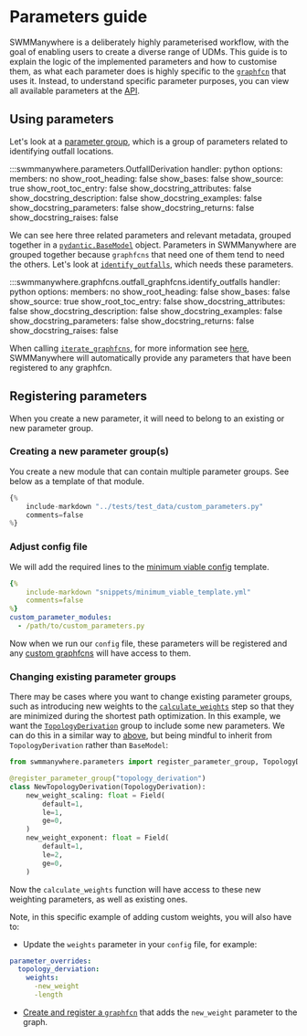 # Parameters guide

SWMManywhere is a deliberately highly parameterised workflow, with the goal of enabling users to create a diverse range of UDMs. This guide is to explain the logic of the implemented parameters and how to customise them, as what each parameter does is highly specific to the [`graphfcn`](graphfcns_guide.md) that uses it. Instead, to understand specific parameter purposes, you can view all available parameters at the [API](reference-parameters.md).

## Using parameters

Let's look at a [parameter group](reference-parameters.md#swmmanywhere.parameters.OutfallDerivation), which is a group of parameters related to identifying outfall locations.

:::swmmanywhere.parameters.OutfallDerivation
    handler: python
    options:
      members: no
      show_root_heading: false
      show_bases: false
      show_source: true
      show_root_toc_entry: false
      show_docstring_attributes: false
      show_docstring_description: false
      show_docstring_examples: false
      show_docstring_parameters: false
      show_docstring_returns: false
      show_docstring_raises: false

We can see here three related parameters and relevant metadata, grouped together in a [`pydantic.BaseModel`](https://docs.pydantic.dev/latest/api/base_model/) object. Parameters in SWMManywhere are grouped together because `graphfcns` that need one of them tend to need the others. Let's look at [`identify_outfalls`](reference-graph-utilities.md#swmmanywhere.graphfcns.outfall_graphfcns.identify_outfalls), which needs these parameters.

:::swmmanywhere.graphfcns.outfall_graphfcns.identify_outfalls
    handler: python
    options:
      members: no
      show_root_heading: false
      show_bases: false
      show_source: true
      show_root_toc_entry: false
      show_docstring_attributes: false
      show_docstring_description: false
      show_docstring_examples: false
      show_docstring_parameters: false
      show_docstring_returns: false
      show_docstring_raises: false

When calling [`iterate_graphfcns`](reference-graph-utilities.md#swmmanywhere.graph_utilities.iterate_graphfcns), for more information see [here](graphfcns_guide.md#lists-of-graph-functions), SWMManywhere will automatically provide any parameters that have been registered to any graphfcn.

## Registering parameters

When you create a new parameter, it will need to belong to an existing or new parameter group.

### Creating a new parameter group(s)

You create a new module that can contain multiple parameter groups. See below as a template of that module.

```python
{%
    include-markdown "../tests/test_data/custom_parameters.py"
    comments=false
%}
```

### Adjust config file

We will add the required lines to the
[minimum viable config](config_guide.md#minimum-viable-configuration) template.

```yml
{%
    include-markdown "snippets/minimum_viable_template.yml"
    comments=false
%}
custom_parameter_modules: 
  - /path/to/custom_parameters.py
```

Now when we run our `config` file, these parameters will be registered and any [custom graphfcns](graphfcns_guide.md#add-a-new-graph-function) will have access to them.

### Changing existing parameter groups

There may be cases where you want to change existing parameter groups, such as introducing new weights to the [`calculate_weights`](reference-graph-utilities.md#swmmanywhere.graphfcns.topology_graphfcns.calculate_weights) step so that they are minimized during the shortest path optimization. In this example, we want the [`TopologyDerivation`](reference-parameters.md#swmmanywhere.parameters.TopologyDerviation) group to include some new parameters. We can do this in a similar way to [above](#creating-a-new-parameter-groups), but being mindful to inherit from `TopologyDerivation` rather than `BaseModel`:

```python
from swmmanywhere.parameters import register_parameter_group, TopologyDerivation, Field

@register_parameter_group("topology_derivation")
class NewTopologyDerivation(TopologyDerivation):
    new_weight_scaling: float = Field(
        default=1,
        le=1,
        ge=0,
    )
    new_weight_exponent: float = Field(
        default=1,
        le=2,
        ge=0,
    )
```

Now the `calculate_weights` function will have access to these new weighting parameters, as well as existing ones.

Note, in this specific example of adding custom weights, you will also have to:

- Update the `weights` parameter in your `config` file, for example:

```yaml
parameter_overrides:
  topology_derviation:
    weights:
      -new_weight
      -length
```

- [Create and register a `graphfcn`](graphfcns_guide.md#add-a-new-graph-function) that adds the `new_weight` parameter to the graph.
